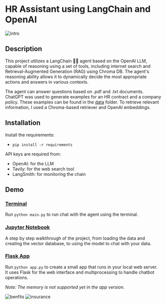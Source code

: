 # HR Assistant using LangChain and OpenAI

![intro](https://github.com/stefania-radu/HR-Chatbot/assets/82370258/9e0f7ad7-af49-4c98-a41a-fb9d1bb08766)

## Description
This project utilizes a LangChain 🦜🔗 agent based on the OpenAI  LLM, capable of reasoning using a set of tools, including internet search and Retrieval-Augmented Generation (RAG) using Chroma DB. The agent's reasoning ability allows it to dynamically decide the most appropriate actions and answers in various contexts. 

The agent can answer questions based on .pdf and .txt documents. ChatGPT was used to generate examples for an HR contract and a company policy. These examples can be found in the [data](data) folder. To retrieve relevant information, I used a Chroma-based retriever and OpenAI embeddings.

## Installation

Install the requirements:
- `pip install -r requirements`

API keys are required from:
- OpenAI: for the LLM
- Tavily: for the web search tool
- LangSmith: for monitoring the chain

## Demo

### [Terminal](main.py)

Run `python main.py` to run chat with the agent using the terminal.


### [Jupyter Notebook](demo.ipynb)

A step by step walkthrough of the project, from loading the data and creating the vector database, to using the model to chat with your data.

### [Flask App](app.py)

Run `python app.py` to create a small app that runs in your local web server. It uses Flask for the web interface and multiprocessing to handle chatbot operations.

*Note: The memory is not supported yet in the app version.*

![benfits](https://github.com/stefania-radu/HR-Chatbot/assets/82370258/28d10f4e-0b92-4635-8b68-9011e88cd6b9)
![insurance](https://github.com/stefania-radu/HR-Chatbot/assets/82370258/f1a58160-1732-41a0-941a-1c5e10babe25)
